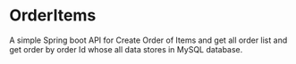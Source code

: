 # OrderItems
 A simple Spring boot API for Create Order of Items and get all order list and get order by order Id whose all data stores in MySQL database.
